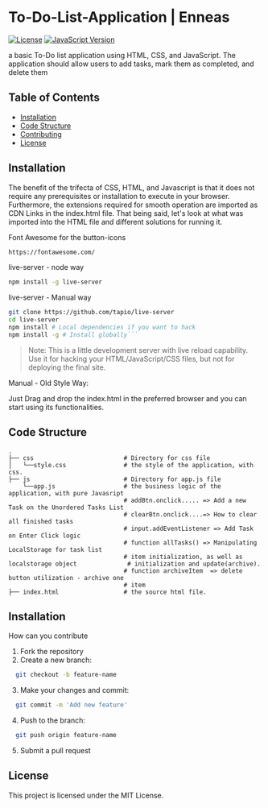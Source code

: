 # To-Do-List-Application | Enneas

[![License](https://img.shields.io/badge/License-MIT-blue.svg)](LICENSE)
[![JavaScript Version](https://img.shields.io/badge/JavaScript-ES6%2B-blue.svg)](https://www.ecma-international.org/ecma-262/)


 a basic To-Do list application using HTML, CSS, and JavaScript. The application should allow users to add tasks, mark them as completed, and delete them
## Table of Contents

- [Installation](#installation)
- [Code Structure](#usage)
- [Contributing](#contributing)
- [License](#license)

## Installation

The benefit of the trifecta of CSS, HTML, and Javascript is that it does not require any prerequisites or installation to execute in your browser. Furthermore, the extensions required for smooth operation are imported as CDN Links in the index.html file. Τhat being said, let's look at what was imported into the HTML file and different solutions for running it.

Font Awesome for the button-icons

```bash
https://fontawesome.com/
```



live-server - node way

```bash
npm install -g live-server
```

live-server - Manual way

```bash
git clone https://github.com/tapio/live-server
cd live-server
npm install # Local dependencies if you want to hack
npm install -g # Install globally```
```

>Note: This is a little development server with live reload capability. Use it for hacking your HTML/JavaScript/CSS files, but not for deploying the final site.

Manual - Old Style Way:

Just Drag and drop the index.html in the preferred browser and you can start using its functionalities.



## Code Structure
```
.
├── css                         # Directory for css file
│   └──style.css                # the style of the application, with css.
├── js                          # Directory for app.js file
    └──app.js                   # the business logic of the application, with pure Javasript 
                                # addBtn.onclick..... => Add a new Task on the Unordered Tasks List
                                # clearBtn.onclick....=> How to clear all finished tasks
                                # input.addEventListener => Add Task on Enter Click logic
                                # function allTasks() => Manipulating LocalStorage for task list 
                                # item initialization, as well as localstorage object              # initialization and update(archive).
                                # function archiveItem  => delete button utilization - archive one
                                # item
├── index.html                  # the source html file.
```

## Installation

How can you contribute
1. Fork the repository
2. Create a new branch:
```bash
  git checkout -b feature-name
```
3. Make your changes and commit:
```bash
  git commit -m 'Add new feature'
```
4. Push to the branch:
```bash
  git push origin feature-name
```
5. Submit a pull request

## License
This project is licensed under the MIT License.